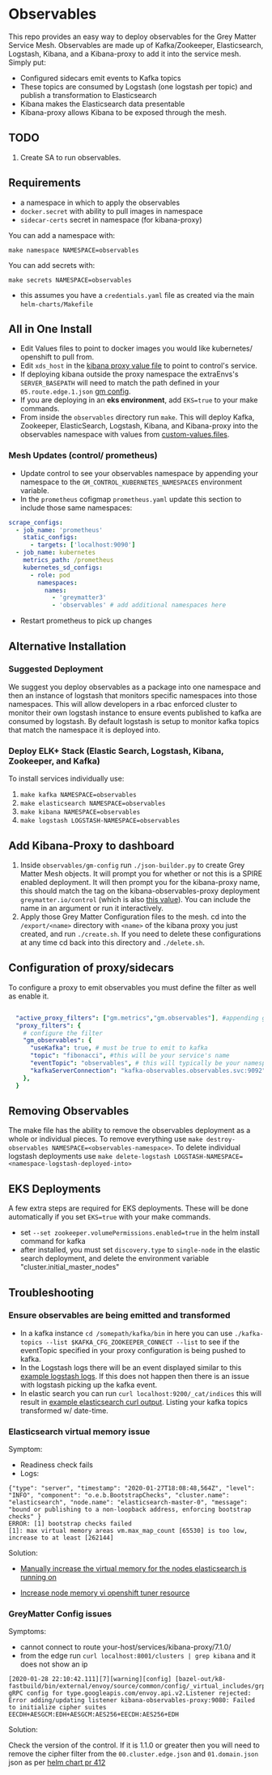 # Observables

This repo provides an easy way to deploy observables for the Grey Matter Service Mesh. Observables are made up of Kafka/Zookeeper, Elasticsearch, Logstash, Kibana, and a Kibana-proxy to add it into the service mesh.
Simply put:

- Configured sidecars emit events to Kafka topics
- These topics are consumed by Logstash (one logstash per topic) and publish a transformation to Elasticsearch
- Kibana makes the Elasticsearch data presentable
- Kibana-proxy allows Kibana to be exposed through the mesh.

## TODO

1. Create SA to run observables.

## Requirements

- a namespace in which to apply the observables
- `docker.secret` with ability to pull images in namespace
- `sidecar-certs` secret in namespace (for kibana-proxy)

You can add a namespace with:

`make namespace NAMESPACE=observables`

You can add secrets with:

`make secrets NAMESPACE=observables`

* this assumes you have a `credentials.yaml` file as created via the main `helm-charts/Makefile`

## All in One Install

- Edit Values files to point to docker images you would like kubernetes/ openshift to pull from.
- Edit `xds_host` in the [kibana proxy value file](./custom-values-files/kibana-proxy-values.yaml) to point to control's service.
- If deploying kibana outside the proxy namespace the extraEnvs's `SERVER_BASEPATH` will need to match the path defined in your `05.route.edge.1.json` [gm config](#add-kibana-proxy-to-dashboard).
- If you are deploying in an **eks environment**, add `EKS=true` to your make commands.
- From inside the `observables` directory run `make`. This will deploy Kafka, Zookeeper, ElasticSearch, Logstash, Kibana, and Kibana-proxy into the observables namespace with values from [custom-values.files](./custom-calues-files).

### Mesh Updates (control/ prometheus)

- Update control to see your observables namespace by appending your namespace to the `GM_CONTROL_KUBERNETES_NAMESPACES` environment variable.
- In the `prometheus` cofigmap `prometheus.yaml` update this section to include those same namespaces:

```yaml
scrape_configs:
  - job_name: 'prometheus'
    static_configs:
      - targets: ['localhost:9090']
  - job_name: kubernetes
    metrics_path: /prometheus
    kubernetes_sd_configs:
      - role: pod
        namespaces:
          names:
            - 'greymatter3'
            - 'observables' # add additional namespaces here
```

- Restart prometheus to pick up changes

## Alternative Installation

### Suggested Deployment

We suggest you deploy observables as a package into one namespace and then an instance of logstash that monitors specific namespaces into those namespaces.  This will allow developers in a rbac enforced cluster to monitor their own logstash instance to ensure events published to kafka are consumed by logstash.  By default logstash is setup to monitor kafka topics that match the namespace it is deployed into.

### Deploy ELK+ Stack (Elastic Search, Logstash, Kibana, Zookeeper, and Kafka)

To install services individually use:

1. `make kafka NAMESPACE=observables`
2. `make elasticsearch NAMESPACE=observables`
3. `make kibana NAMESPACE=observables`
4. `make logstash LOGSTASH-NAMESPACE=observables`

## Add Kibana-Proxy to dashboard

1. Inside `observables/gm-config` run `./json-builder.py` to create Grey Matter Mesh objects. It will prompt you for whether or not this is a SPIRE enabled deployment. It will then prompt you for the kibana-proxy name, this should match the tag on the kibana-observables-proxy deployment `greymatter.io/control` (which is also [this value](./custom-values-files/kibana-proxy-values.yaml#L1)). You can include the name in an argument or run it interactively.
2. Apply those Grey Matter Configuration files to the mesh. cd into the `/export/<name>` directory with `<name>` of the kibana proxy you just created, and run `./create.sh`. If you need to delete these configurations at any time cd back into this directory and `./delete.sh`.

## Configuration of proxy/sidecars

To configure a proxy to emit observables you must define the filter as well as enable it.

```yaml

  "active_proxy_filters": ["gm.metrics","gm.observables"], #appending gm.observables will enable it
  "proxy_filters": {
    # configure the filter
    "gm_observables": {
      "useKafka": true, # must be true to emit to kafka
      "topic": "fibonacci", #this will be your service's name
      "eventTopic": "observables", # this will typically be your namespace
      "kafkaServerConnection": "kafka-observables.observables.svc:9092" #this is the kafka that logstash is pointed towards
    },
  }
```

## Removing Observables

The make file has the ability to remove the observables deployment as a whole or individual pieces.  To remove everything use `make destroy-observables NAMESPACE=<observables-namespace>`.  To delete individual logstash deployments use `make delete-logstash LOGSTASH-NAMESPACE=<namespace-logstash-deployed-into>`

## EKS Deployments

A few extra steps are required for EKS deployments.  These will be done automatically if you set `EKS=true` with your make commands.

- set `--set zookeeper.volumePermissions.enabled=true` in the helm install command for kafka
- after installed, you must set `discovery.type` to `single-node` in the elastic search deployment, and delete the environment variable "cluster.initial_master_nodes"

## Troubleshooting

### Ensure observables are being emitted and transformed

- In a kafka instance `cd /somepath/kafka/bin` in here you can use `./kafka-topics --list $KAFKA_CFG_ZOOKEEPER_CONNECT --list` to see if the eventTopic specified in your proxy configuration is being pushed to kafka.
- In the Logstash logs there will be an event displayed similar to this [example logstash logs](./static/example-logstash.txt). If this does not happen then there is an issue with logstash picking up the kafka event.
- In elastic search you can run `curl localhost:9200/_cat/indices` this will result in [example elasticsearch curl output](./static/example-elasticsearch.txt). Listing your kafka topics transformed w/ date-time.

### Elasticsearch virtual memory issue

Symptom:

- Readiness check fails
- Logs:

```console
{"type": "server", "timestamp": "2020-01-27T18:08:48,564Z", "level": "INFO", "component": "o.e.b.BootstrapChecks", "cluster.name": "elasticsearch", "node.name": "elasticsearch-master-0", "message": "bound or publishing to a non-loopback address, enforcing bootstrap checks" }
ERROR: [1] bootstrap checks failed
[1]: max virtual memory areas vm.max_map_count [65530] is too low, increase to at least [262144]
```

Solution:

- [Manually increase the virtual memory for the nodes elasticsearch is running on](https://discuss.opendistrocommunity.dev/t/max-virtual-memory-areas-max-map-count-65530-is-too-low/275)

- [Increase node memory vi openshift tuner resource](https://developers.redhat.com/blog/2019/11/12/using-the-red-hat-openshift-tuned-operator-for-elasticsearch/)

### GreyMatter Config issues

Symptoms:

- cannot connect to route your-host/services/kibana-proxy/7.1.0/
- from the edge run `curl localhost:8001/clusters | grep kibana` and it does not show an ip

```console
[2020-01-28 22:10:42.111][7][warning][config] [bazel-out/k8-fastbuild/bin/external/envoy/source/common/config/_virtual_includes/grpc_mux_subscription_lib/common/config/grpc_mux_subscription_impl.h:70] gRPC config for type.googleapis.com/envoy.api.v2.Listener rejected: Error adding/updating listener kibana-observables-proxy:9080: Failed to initialize cipher suites EECDH+AESGCM:EDH+AESGCM:AES256+EECDH:AES256+EDH
```

Solution:

Check the version of the control. If it is 1.1.0 or greater then you will need to remove the cipher filter from the `00.cluster.edge.json` and `01.domain.json` json as per [helm chart pr 412](https://github.com/DecipherNow/helm-charts/pull/412)
